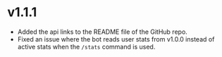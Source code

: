 # v1.1.1

- Added the api links to the README file of the GitHub repo.
- Fixed an issue where the bot reads user stats from v1.0.0 instead of active stats when the `/stats` command is used.